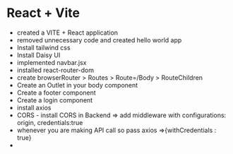 # React + Vite

- created a VITE + React application
- removed unnecessary code and created hello world app
- Install tailwind css
- Install Daisy UI
- implemented navbar.jsx
- installed react-router-dom
- create browserRouter > Routes > Route=/Body > RouteChildren
- Create an Outlet in your body component
- Create a footer component
- Create a login component
- install axios
- CORS - install CORS in Backend => add middleware with configurations: origin, credentials:true
- whenever you are making API call so pass axios =>{withCredentials : true}
- 